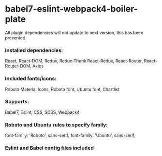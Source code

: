 # babel7-eslint-webpack4-boiler-plate
All plugin dependencies will not update to next version, this has been prevented.

### Installed dependencies:
React,
React-DOM,
Redux,
Redux-Thunk
React-Redux,
React-Router,
React-Router-DOM,
Axios

### Included fonts/icons:
Roboto Material Icons,
Roboto font,
Ubuntu font,
Chartlist

### Supports:
Babel7,
Eslint,
CSS,
SCSS,
Webpack4

### Roboto and Ubuntu rules to specify family:
font-family: 'Roboto', sans-serif;
font-family: 'Ubuntu', sans-serif;

### Eslint and Babel config files included
